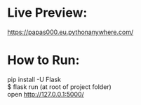 # Live Preview:
https://papas000.eu.pythonanywhere.com/

# How to Run:
pip install -U Flask<br>
$ flask run (at root of project folder)<br>
open http://127.0.0.1:5000/
